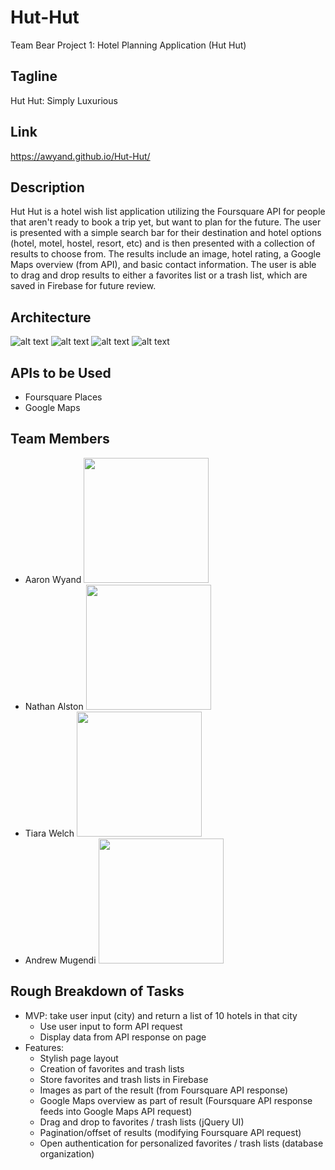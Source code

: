 # Hut-Hut
Team Bear Project 1: Hotel Planning Application (Hut Hut)

## Tagline
Hut Hut: Simply Luxurious

## Link
https://awyand.github.io/Hut-Hut/

## Description
Hut Hut is a hotel wish list application utilizing the Foursquare API for people that aren't ready to book a trip yet, but want to plan for the future.  The user is presented with a simple search bar for their destination and hotel options (hotel, motel, hostel, resort, etc) and is then presented with a collection of results to choose from.  The results include an image, hotel rating, a Google Maps overview (from API), and basic contact information.  The user is able to drag and drop results to either a favorites list or a trash list, which are saved in Firebase for future review.

## Architecture

![alt text](https://github.com/awyand/Hut-Hut/blob/master/assets/images/Layer%201.png)
![alt text](https://github.com/awyand/Hut-Hut/blob/master/assets/images/Layer%202.png)
![alt text](https://github.com/awyand/Hut-Hut/blob/master/assets/images/Layer%203.png)
![alt text](https://github.com/awyand/Hut-Hut/blob/master/assets/images/Hut_Hut_Presentation.jpg)

## APIs to be Used
 - Foursquare Places
 - Google Maps

## Team Members
  - Aaron Wyand
    <img src="https://github.com/awyand/Hut-Hut/blob/master/images/aaron.png" height="200px">
  - Nathan Alston
    <img src="https://github.com/awyand/Hut-Hut/blob/master/images/nathan.png" height="200px">
  - Tiara Welch
    <img src="https://github.com/awyand/Hut-Hut/blob/master/images/tiara.png" height="200px">
  - Andrew Mugendi
    <img src="https://github.com/awyand/Hut-Hut/blob/master/images/andrew.png" height="200px">

## Rough Breakdown of Tasks
 - MVP: take user input (city) and return a list of 10 hotels in that city
    - Use user input to form API request
    - Display data from API response on page
 - Features:
    - Stylish page layout
    - Creation of favorites and trash lists
    - Store favorites and trash lists in Firebase
    - Images as part of the result (from Foursquare API response)
    - Google Maps overview as part of result (Foursquare API response feeds into Google Maps API request)
    - Drag and drop to favorites / trash lists (jQuery UI)
    - Pagination/offset of results (modifying Foursquare API request)
    - Open authentication for personalized favorites / trash lists (database organization)
